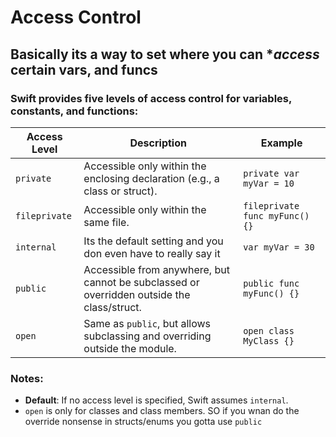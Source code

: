 # Access Control

## Basically its a way to set where you can **access* certain vars, and funcs

### Swift provides five levels of access control for variables, constants, and functions:

| **Access Level** | **Description**                                                                                          | **Example**                                       |
|-------------------|----------------------------------------------------------------------------------------------------------|--------------------------------------------------|
| `private`         | Accessible only within the enclosing declaration (e.g., a class or struct).                              | `private var myVar = 10`                        |
| `fileprivate`     | Accessible only within the same file.                                                                    | `fileprivate func myFunc() {}`                  |
| `internal`        | Its the default setting and you don even have to really say it                                           | `var myVar = 30`                                |
| `public`          | Accessible from anywhere, but cannot be subclassed or overridden outside the class/struct.               | `public func myFunc() {}`                       |
| `open`            | Same as `public`, but allows subclassing and overriding outside the module.                              | `open class MyClass {}`                         |

### Notes:
- **Default**: If no access level is specified, Swift assumes `internal`.
- `open` is only for classes and class members. SO if you wnan do the override nonsense in structs/enums you gotta use `public`


